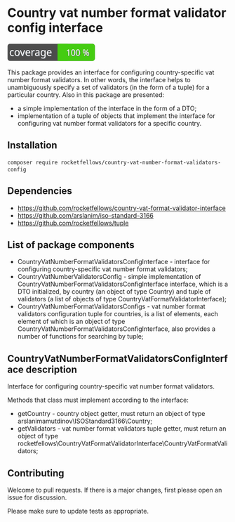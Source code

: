 # Country vat number format validator config interface

![Code Coverage Badge](./badge.svg)

This package provides an interface for configuring country-specific vat number format validators.
In other words, the interface helps to unambiguously specify a set of validators (in the form of a tuple) for a particular country.
Also in this package are presented:
- a simple implementation of the interface in the form of a DTO;
- implementation of a tuple of objects that implement the interface for configuring vat number format validators for a specific country.

## Installation

```shell
composer require rocketfellows/country-vat-number-format-validators-config
```

## Dependencies

- https://github.com/rocketfellows/country-vat-format-validator-interface
- https://github.com/arslanim/iso-standard-3166
- https://github.com/rocketfellows/tuple

## List of package components

- CountryVatNumberFormatValidatorsConfigInterface - interface for configuring country-specific vat number format validators;
- CountryVatNumberValidatorsConfig - simple implementation of CountryVatNumberFormatValidatorsConfigInterface interface, which is a DTO initialized, by country (an object of type Country) and tuple of validators (a list of objects of type CountryVatFormatValidatorInterface);
- CountryVatNumberFormatValidatorsConfigs - vat number format validators configuration tuple for countries, is a list of elements, each element of which is an object of type CountryVatNumberFormatValidatorsConfigInterface, also provides a number of functions for searching by tuple;

## CountryVatNumberFormatValidatorsConfigInterface description

Interface for configuring country-specific vat number format validators.

Methods that class must implement according to the interface:
- getCountry - country object getter, must return an object of type arslanimamutdinov\ISOStandard3166\Country;
- getValidators - vat number format validators tuple getter, must return an object of type rocketfellows\CountryVatFormatValidatorInterface\CountryVatFormatValidators;

## Contributing

Welcome to pull requests. If there is a major changes, first please open an issue for discussion.

Please make sure to update tests as appropriate.

